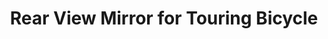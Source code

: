 ---
layout: community
category: community
title: "Rear View Mirror for Touring Bicycle"
description: " I’m looking for a rear view mirror that works well to see oncoming traffic behind me as I’m riding. What has worked for you? I was using a helmet mirror but they’re annoying and have to be constantly..."
isTopLevel: false
isSingleLevel: false
isArticle: false
datePublished: 2022-10-04 12:40:00 +0300
dateModified: 2022-10-04 12:40:00 +0300
published: false
---